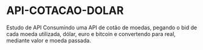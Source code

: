 # API-COTACAO-DOLAR
Estudo de API
Consumindo uma API de cotão de moedas, pegando o bid de cada moeda utilizada, dólar, euro e bitcoin e convertendo para real, mediante valor e moeda passada.

